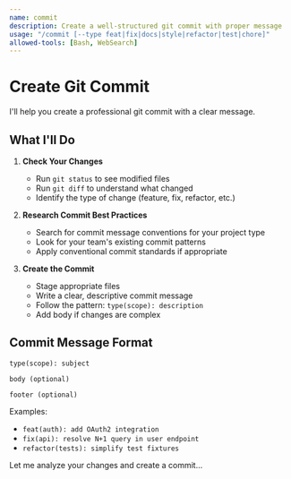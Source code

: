 ```yaml
---
name: commit
description: Create a well-structured git commit with proper message
usage: "/commit [--type feat|fix|docs|style|refactor|test|chore]"
allowed-tools: [Bash, WebSearch]
---
```


# Create Git Commit

I'll help you create a professional git commit with a clear message.

## What I'll Do

1. **Check Your Changes**
   - Run `git status` to see modified files
   - Run `git diff` to understand what changed
   - Identify the type of change (feature, fix, refactor, etc.)

2. **Research Commit Best Practices**
   - Search for commit message conventions for your project type
   - Look for your team's existing commit patterns
   - Apply conventional commit standards if appropriate

3. **Create the Commit**
   - Stage appropriate files
   - Write a clear, descriptive commit message
   - Follow the pattern: `type(scope): description`
   - Add body if changes are complex

## Commit Message Format

```
type(scope): subject

body (optional)

footer (optional)
```

Examples:
- `feat(auth): add OAuth2 integration`
- `fix(api): resolve N+1 query in user endpoint`
- `refactor(tests): simplify test fixtures`

Let me analyze your changes and create a commit...